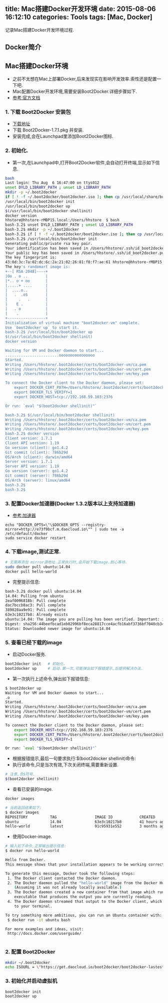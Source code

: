 title: Mac搭建Docker开发环境
date: 2015-08-06 16:12:10
categories: Tools
tags: [Mac, Docker]
---
记录Mac搭建Docker开发环境过程.

<!-- more -->


## Docker简介

## Mac搭建Docker环境

- 之前不太想在Mac上部署Docker,后来发现实在影响开发效率.索性还是配置一下吧.
- Mac配置Docker开发环境,需要安装Boot2Docker.详细步骤如下.
- [参考:官方文档](https://docs.docker.com/installation/mac/)

### 1. 下载 Boot2Docker 安装包

- [下载地址](http://get.daocloud.io/#install-boot2docker)
- 下载 Boot2Docker-1.7.1.pkg 并安装.
- 安装完成,会在Launchpad里添加Boot2Docker图标.


### 2. 初始化.

- 第一次,在Launchpad中,打开Boot2Docker软件,会自动打开终端,显示如下信息.

```bash
bash
Last login: Thu Aug  6 16:47:00 on ttys012
unset DYLD_LIBRARY_PATH ; unset LD_LIBRARY_PATH
mkdir -p ~/.boot2docker
if [ ! -f ~/.boot2docker/boot2docker.iso ]; then cp /usr/local/share/boot2docker/boot2docker.iso ~/.boot2docker/ ; fi
/usr/local/bin/boot2docker init
/usr/local/bin/boot2docker up
$(/usr/local/bin/boot2docker shellinit)
docker version
hhstore@hhstore-rMBP15.local:/Users/hhstore  $ bash
bash-3.2$ unset DYLD_LIBRARY_PATH ; unset LD_LIBRARY_PATH
bash-3.2$ mkdir -p ~/.boot2docker
bash-3.2$ if [ ! -f ~/.boot2docker/boot2docker.iso ]; then cp /usr/local/share/boot2docker/boot2docker.iso ~/.boot2docker/ ; fi
bash-3.2$ /usr/local/bin/boot2docker init
Generating public/private rsa key pair.
Your identification has been saved in /Users/hhstore/.ssh/id_boot2docker.
Your public key has been saved in /Users/hhstore/.ssh/id_boot2docker.pub.
The key fingerprint is:
43:0d:3c:7a:02:dc:6c:2a:21:02:26:81:f0:f7:ae:61 hhstore@hhstore-rMBP15.local
The key's randomart image is:
+--[ RSA 2048]----+
|Oo . o ..        |
|*.. o + oo       |
|.....+ ....      |
|  ....o..        |
|   .  .oS        |
|     .   .       |
|    E .          |
|   . o           |
|    .            |
+-----------------+
Initialization of virtual machine "boot2docker-vm" complete.
Use `boot2docker up` to start it.
bash-3.2$ /usr/local/bin/boot2docker up
$(/usr/local/bin/boot2docker shellinit)
docker version

Waiting for VM and Docker daemon to start...
........................oooooooooooooooo
Started.
Writing /Users/hhstore/.boot2docker/certs/boot2docker-vm/ca.pem
Writing /Users/hhstore/.boot2docker/certs/boot2docker-vm/cert.pem
Writing /Users/hhstore/.boot2docker/certs/boot2docker-vm/key.pem

To connect the Docker client to the Docker daemon, please set:
    export DOCKER_CERT_PATH=/Users/hhstore/.boot2docker/certs/boot2docker-vm
    export DOCKER_TLS_VERIFY=1
    export DOCKER_HOST=tcp://192.168.59.103:2376

Or run: `eval "$(boot2docker shellinit)"`

bash-3.2$ $(/usr/local/bin/boot2docker shellinit)
Writing /Users/hhstore/.boot2docker/certs/boot2docker-vm/ca.pem
Writing /Users/hhstore/.boot2docker/certs/boot2docker-vm/cert.pem
Writing /Users/hhstore/.boot2docker/certs/boot2docker-vm/key.pem
bash-3.2$ docker version
Client version: 1.7.1
Client API version: 1.19
Go version (client): go1.4.2
Git commit (client): 786b29d
OS/Arch (client): darwin/amd64
Server version: 1.7.1
Server API version: 1.19
Go version (server): go1.4.2
Git commit (server): 786b29d
OS/Arch (server): linux/amd64
bash-3.2$
bash-3.2$

```


### 3. 配置Docker加速器(Docker 1.3.2版本以上支持加速器)

- [参考:加速器](https://dashboard.daocloud.io/mirror)

```
echo "DOCKER_OPTS=\"\$DOCKER_OPTS --registry-mirror=http://e73f9bcf.m.daocloud.io\"" | sudo tee -a /etc/default/docker
sudo service docker restart
```

### 4. 下载image,测试正常.

```bash
# 无需再添加 mirror源地址.正常执行时,会开始下载image.耐心等待.
sudo docker pull ubuntu:14.04  
docker pull hello-world
```

- 完整提示信息:

```bash
bash-3.2$ docker pull ubuntu:14.04
14.04: Pulling from ubuntu
2eaf0096818b: Pull complete
dac7bccb8ac3: Pull complete
389028aa9e91: Pull complete
63e3c10217b8: Already exists
ubuntu:14.04: The image you are pulling has been verified. Important: image verification is a tech preview feature and should not be relied on to provide security.
Digest: sha256:44beefbcad1eb02996bf8eca28817cce4acfb16abf3736bf7040cb34244bf56f
Status: Downloaded newer image for ubuntu:14.04

```

### 5. 查看已经下载的image

- 启动Docker服务.

```bash
boot2docker init   # 初始化.
boot2docker up     # 启动.第一次,可能弹出如下报错提示,后提供解决办法.

```

- 第一次执行上述命令,弹出如下报错信息:

```bash
$ boot2docker up
Waiting for VM and Docker daemon to start...
.o
Started.
Writing /Users/hhstore/.boot2docker/certs/boot2docker-vm/ca.pem
Writing /Users/hhstore/.boot2docker/certs/boot2docker-vm/cert.pem
Writing /Users/hhstore/.boot2docker/certs/boot2docker-vm/key.pem

To connect the Docker client to the Docker daemon, please set:
    export DOCKER_HOST=tcp://192.168.59.103:2376
    export DOCKER_CERT_PATH=/Users/hhstore/.boot2docker/certs/boot2docker-vm
    export DOCKER_TLS_VERIFY=1

Or run: `eval "$(boot2docker shellinit)"`

```

- 根据报错提示,最后一句要求执行:$(boot2docker shellinit)命令:
- 执行该命令,只是当次有效,下次关闭终端,需要重新设置.

```bash
# 注意,含$符号.
$(boot2docker shellinit)

```

- 查看已安装的image.

```bash
docker images

# 当前返回结果如下:
$ docker images
REPOSITORY          TAG                 IMAGE ID            CREATED             VIRTUAL SIZE
ubuntu              14.04               63e3c10217b8        41 hours ago        188.4 MB
hello-world         latest              91c95931e552        3 months ago        910 B

```

- 使用Docker-image.

```bash
# 输入如下命令,正常输出提示信息:
$ docker run hello-world

Hello from Docker.
This message shows that your installation appears to be working correctly.

To generate this message, Docker took the following steps:
 1. The Docker client contacted the Docker daemon.
 2. The Docker daemon pulled the "hello-world" image from the Docker Hub.
    (Assuming it was not already locally available.)
 3. The Docker daemon created a new container from that image which runs the
    executable that produces the output you are currently reading.
 4. The Docker daemon streamed that output to the Docker client, which sent it
    to your terminal.

To try something more ambitious, you can run an Ubuntu container with:
 $ docker run -it ubuntu bash

For more examples and ideas, visit:
 http://docs.docker.com/userguide/



```





### 2. 配置 Boot2Docker

```bash
mkdir ~/.boot2docker
echo ISOURL = \"https://get.daocloud.io/boot2docker/boot2docker-lastest.iso\" > ~/.boot2docker/profile

```

### 3. 初始化并启动虚拟机

```bash
boot2docker init
boot2docker up
```
